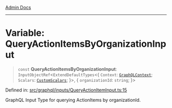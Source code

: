 [Admin Docs](/)

***

# Variable: QueryActionItemsByOrganizationInput

> `const` **QueryActionItemsByOrganizationInput**: `InputObjectRef`\<`ExtendDefaultTypes`\<\{ `Context`: [`GraphQLContext`](../../../context/type-aliases/GraphQLContext.md); `Scalars`: [`CustomScalars`](../../../scalars/type-aliases/CustomScalars.md); \}\>, \{ `organizationId`: `string`; \}\>

Defined in: [src/graphql/inputs/QueryActionItemInput.ts:15](https://github.com/Sourya07/talawa-api/blob/ead7a48e0174153214ee7311f8b242ee1c1a12ca/src/graphql/inputs/QueryActionItemInput.ts#L15)

GraphQL Input Type for querying ActionItems by organizationId.
